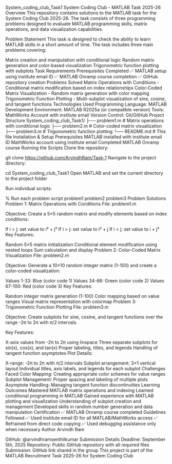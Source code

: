 System_coding_club_Task1
System Coding Club - MATLAB Task 2025-26
Overview
This repository contains solutions to the MATLAB task for the System Coding Club 2025-26. The task consists of three programming problems designed to evaluate MATLAB programming skills, matrix operations, and data visualization capabilities.

Problem Statement
This task is designed to check the ability to learn MATLAB skills in a short amount of time. The task includes three main problems covering:

Matrix creation and manipulation with conditional logic
Random matrix generation and color-based visualization
Trigonometric function plotting with subplots
Task Requirements
Prerequisites Completed
✅ MATLAB setup using institute email ID
✅ MATLAB Onramp course completion
✅ GitHub repository creation
Problems Solved
Matrix Operations with Conditions - Conditional matrix modification based on index relationships
Color-Coded Matrix Visualization - Random matrix generation with color mapping
Trigonometric Function Plotting - Multi-subplot visualization of sine, cosine, and tangent functions
Technologies Used
Programming Language: MATLAB
Development Environment: MATLAB R2025a (or compatible version)
Tools: MathWorks Account with institute email
Version Control: Git/GitHub
Project Structure
System_coding_club_Task1/
├── problem1.m              # Matrix operations with conditional logic
├── problem2.m              # Color-coded matrix visualization
├── problem3.m              # Trigonometric function plotting
└── README.md              # This file
Installation & Setup
Prerequisites
MATLAB installed with institute email ID
MathWorks account using institute email
Completed MATLAB Onramp course
Running the Scripts
Clone the repository:

git clone https://github.com/ArvindhRam/Task-1
Navigate to the project directory:

cd System_coding_club_Task1
Open MATLAB and set the current directory to the project folder

Run individual scripts:

% Run each problem script
problem1
problem2
problem3
Problem Solutions
Problem 1: Matrix Operations with Conditions
File: problem1.m

Objective: Create a 5×5 random matrix and modify elements based on index conditions:

If i = j: set value to i² + j²
If i > j: set value to i² + j
If i < j: set value to i + j²
Key Features:

Random 5×5 matrix initialization
Conditional element modification using nested loops
Sum calculation and display
Problem 2: Color-Coded Matrix Visualization
File: problem2.m

Objective: Generate a 10×10 random integer matrix (1-100) and create a color-coded visualization:

Values 1-33: Blue (color code 1)
Values 34-66: Green (color code 2)
Values 67-100: Red (color code 3)
Key Features:

Random integer matrix generation (1-100)
Color mapping based on value ranges
Visual matrix representation with colormap
Problem 3: Trigonometric Function Plotting
File: problem3.m

Objective: Create subplots for sine, cosine, and tangent functions over the range -2π to 2π with π/2 intervals.

Key Features:

X-axis values from -2π to 2π using linspace
Three separate subplots for sin(x), cos(x), and tan(x)
Proper labeling, titles, and legends
Handling of tangent function asymptotes
Plot Details:

X-range: -2π to 2π with π/2 intervals
Subplot arrangement: 3×1 vertical layout
Individual titles, axis labels, and legends for each subplot
Challenges Faced
Color Mapping: Creating appropriate color schemes for value ranges
Subplot Management: Proper spacing and labeling of multiple plots
Asymptote Handling: Managing tangent function discontinuities
Learning Outcomes
Mastered MATLAB matrix operations and indexing
Learned conditional programming in MATLAB
Gained experience with MATLAB plotting and visualization
Understanding of subplot creation and management
Developed skills in random number generation and data manipulation
Certification
✅ MATLAB Onramp course completed
Guidelines Followed
✅ Used institute email ID for all MATLAB/MathWorks access
✅ Refrained from direct code copying
✅ Used debugging assistance only when necessary
Author
Arvindh Ram

GitHub: @arvindhramsenthilkumar
Submission Details
Deadline: September 5th, 2025
Repository: Public GitHub repository with all required files
Submission: GitHub link shared in the group
This project is part of the MATLAB Recruitment Task 2025-26 for System Coding Club

